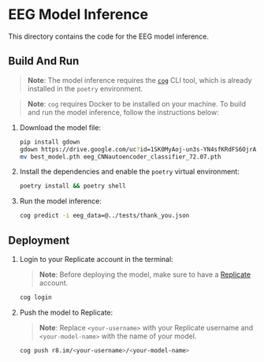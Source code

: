 # EEG Model Inference
This directory contains the code for the EEG model inference.

## Build And Run
> **Note**: The model inference requires the [`cog`](https://replicate.com/docs/guides/push-a-model#install-cog)  CLI tool, which is already installed in the `poetry` environment.

> **Note**: `cog` requires Docker to be installed on your machine.
To build and run the model inference, follow the instructions below:
1. Download the model file:
   ```bash
   pip install gdown
   gdown https://drive.google.com/uc?id=1SK0MyAoj-un3s-YN4sfKRdFS6OjrABfJ
   mv best_model.pth eeg_CNNautoencoder_classifier_72.07.pth
   ```
1. Install the dependencies and enable the `poetry` virtual environment:
   ```bash
   poetry install && poetry shell
   ```
2. Run the model inference:
   ```bash
   cog predict -i eeg_data=@../tests/thank_you.json
   ```

## Deployment
1. Login to your Replicate account in the terminal:
   > **Note**: Before deploying the model, make sure to have a [Replicate](https://replicate.com/) account.
   ```bash
   cog login
   ```

2. Push the model to Replicate:
   > **Note**: Replace `<your-username>` with your Replicate username and    `<your-model-name>` with the name of your model.
   ```bash
   cog push r8.im/<your-username>/<your-model-name>
   ```